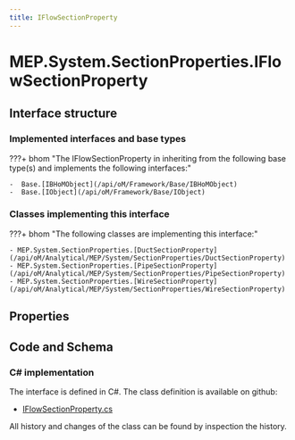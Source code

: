 ```yaml
---
title: IFlowSectionProperty
---
```


# MEP.System.SectionProperties.IFlowSectionProperty



## Interface structure

### Implemented interfaces and base types

???+ bhom "The IFlowSectionProperty in inheriting from the following base type(s) and implements the following interfaces:"

    -  Base.[IBHoMObject](/api/oM/Framework/Base/IBHoMObject)
    -  Base.[IObject](/api/oM/Framework/Base/IObject)


### Classes implementing this interface

???+ bhom "The following classes are implementing this interface:"

    - MEP.System.SectionProperties.[DuctSectionProperty](/api/oM/Analytical/MEP/System/SectionProperties/DuctSectionProperty)
    - MEP.System.SectionProperties.[PipeSectionProperty](/api/oM/Analytical/MEP/System/SectionProperties/PipeSectionProperty)
    - MEP.System.SectionProperties.[WireSectionProperty](/api/oM/Analytical/MEP/System/SectionProperties/WireSectionProperty)


## Properties

## Code and Schema

### C# implementation

The interface is defined in C#. The class definition is available on github:

- [IFlowSectionProperty.cs](https://github.com/BHoM/BHoM/blob/develop/MEP_oM/System\SectionProperties\IFlowSectionProperty.cs)

All history and changes of the class can be found by inspection the history.
